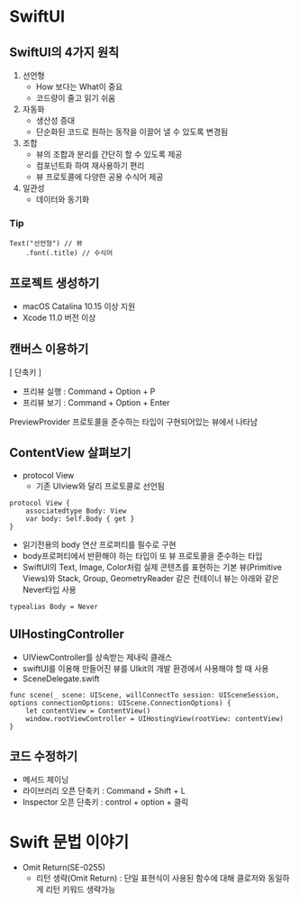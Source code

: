 #  SwiftUI

## SwiftUI의 4가지 원칙

1. 선언형
    * How 보다는 What이 중요
    * 코드량이 줄고 읽기 쉬움
2. 자동화
    * 생산성 증대
    * 단순화된 코드로 원하는 동작을 이끌어 낼 수 있도록 변경됨
3. 조합
    * 뷰의 조합과 분리를 간단히 할 수 있도록 제공
    * 컴포넌트화 하여 재사용하기 편리
    * 뷰 프로토콜에 다양한 공용 수식어 제공
4. 일관성
    * 데이터와 동기화
    
### Tip
```
Text("선언형") // 뷰
    .font(.title) // 수식어
```

## 프로젝트 생성하기
* macOS Catalina 10.15 이상 지원
* Xcode 11.0 버전 이상

## 캔버스 이용하기
[ 단축키 ]

* 프리뷰 실행 : Command + Option + P
* 프리뷰 보기 : Command + Option + Enter

PreviewProvider 프로토콜을 준수하는 타입이 구현되어있는 뷰에서 나타남

## ContentView 살펴보기
* protocol View 
    * 기존 UIview와 달리 프로토콜로 선언됨

```
protocol View {
    associatedtype Body: View
    var body: Self.Body { get }
}
```
* 읽기전용의 body 연산 프로퍼티를 필수로 구현
* body프로퍼티에서 반환해야 하는 타입이 또 뷰 프로토콜을 준수하는 타입
* SwiftUI의 Text, Image, Color처럼 실제 콘텐츠를 표현하는 기본 뷰(Primitive Views)와 Stack, Group, GeometryReader 같은 컨테이너 뷰는 아래와 같은 Never타입 사용

```
typealias Body = Never
```

## UIHostingController
* UIViewController를 상속받는 제내릭 클래스
* swiftUI를 이용해 만들어진 뷰를 UIkit의 개발 환경에서 사용해야 할 때 사용
* SceneDelegate.swift

```
func scene(_ scene: UIScene, willConnectTo session: UISceneSession, options connectionOptions: UIScene.ConnectionOptions) {
    let contentView = ContentView()
    window.rootViewController = UIHostingView(rootView: contentView)
}
```

## 코드 수정하기
* 메서드 체이닝
* 라이브러리 오픈 단축키 : Command + Shift + L
* Inspector 오픈 단축키 : control + option + 클릭

# Swift 문법 이야기
* Omit Return(SE-0255)
    * 리턴 생략(Omit Return) : 단일 표현식이 사용된 함수에 대해 클로저와 동일하게 리턴 키워드 생략가능
    
